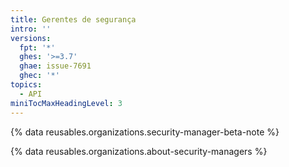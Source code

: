 ```yaml
---
title: Gerentes de segurança
intro: ''
versions:
  fpt: '*'
  ghes: '>=3.7'
  ghae: issue-7691
  ghec: '*'
topics:
  - API
miniTocMaxHeadingLevel: 3
---
```


{% data reusables.organizations.security-manager-beta-note %}

{% data reusables.organizations.about-security-managers %}
